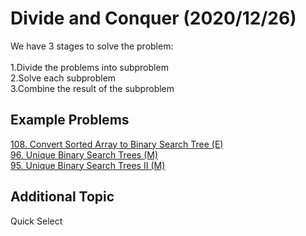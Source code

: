 # Divide and Conquer  (2020/12/26)
We have 3 stages to solve the problem:<br/><br/>
1.Divide the problems into subproblem<br/>
2.Solve each subproblem<br/>
3.Combine the result of the subproblem<br/>

## Example Problems
[108. Convert Sorted Array to Binary Search Tree (E)](./code/108.md) <br/>
[96. Unique Binary Search Trees (M)   ](./code/96.md) <br/>
[95. Unique Binary Search Trees II (M)   ](./code/95.md) <br/>

## Additional Topic
Quick Select

